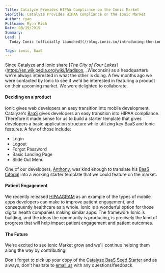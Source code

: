 ```yaml
---
Title: Catalyze Provides HIPAA Compliance on the Ionic Market
SeoTitle: Catalyze Provides HIPAA Compliance on the Ionic Market
Author: ryan
Fullname: Ryan Rich
Date: 08/19/2015
Summary: 
Lead: |
  Today Ionic [officially launched](//blog.ionic.io/introducing-the-ionic-market-buy-and-sell-ionic-starters-plugins-and-themes/) their new [market](//market.ionic.io) which gives developers the opportunity to buy and sell Ionic goods such as, plugins, templates and starter projects.

Tags: ionic, BaaS
---
```

Since Catalyze and Ionic share [_The City of Four Lakes_](https://en.wikipedia.org/wiki/Madison, _Wisconsin) as a headquarters we're always interested in what the other is doing. A few months ago we were contacted by Ionic to see if we'd be interested in featuring a product on their upcoming market. We were delighted to collaborate.

#### Deciding on a product

Ionic gives web developers an easy transition into mobile development. Catalyze's [BaaS](//catalyze.io/baas) gives developers an easy transition into HIPAA compliance. Therefore it made sense for us to build a starter template that gives developers a basic application structure while utilizing key BaaS and Ionic features. A few of those include:

- Login
- Logout
- Forgot Password
- Basic Landing Page
- Slide Out Menu

One of our developers, [Anthony](https://www.linkedin.com/in/anthonypleshek), was kind enough to translate his [BaaS tutorial](//catalyze.io/blog/create-a-hipaa-compliant-mobile-application-with-ionic-and-the-catalyze-api) into a working starter template that we could feature on the market.

#### Patient Engagement

We recently released [HIPAAGRAM](http://hipaagr.am) as an example of the types of mobile apps developers can make to improve patient engagement, and consequently healthcare as a whole. Ionic is a wonderful option for those digital health companies making similar apps. The framework Ionic is building, and the ideas the community is producing, is precisely the kind of progress that will help impact patient engagement and patient outcomes.

#### The Future

We're excited to see Ionic Market grow and we'll continue helping them along the way by contributing!

Don't forget to pick up your copy of the [Catalyze BaaS Seed Starter](//market.ionic.io/starters/catalyze-baas-seed) and as always, don't hesitate to [email us](mailto:hello@catalyze.io) with any questions/feedback.

